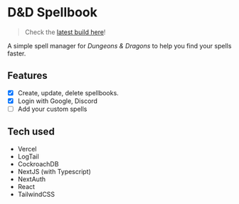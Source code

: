 # D&D Spellbook

> Check the [latest build here](https://dndspellbook.vercel.app/)!

A simple spell manager for _Dungeons & Dragons_ to help you find your spells faster.

## Features

-   [x] Create, update, delete spellbooks.
-   [x] Login with Google, Discord
-   [ ] Add your custom spells

## Tech used

-   Vercel
-   LogTail
-   CockroachDB
-   NextJS (with Typescript)
-   NextAuth
-   React
-   TailwindCSS
